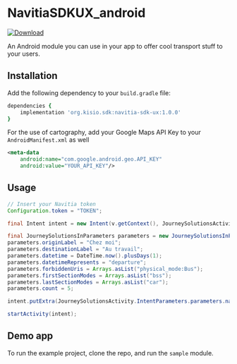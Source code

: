 # NavitiaSDKUX_android
[ ![Download](https://api.bintray.com/packages/navitiasdkteam/NavitiaSDK/navitia-sdk-ux/images/download.svg?version=1.0.0) ](https://bintray.com/navitiasdkteam/NavitiaSDK/navitia-sdk-ux/1.0.0/link)

An Android module you can use in your app to offer cool transport stuff to your users.

## Installation
Add the following dependency to your `build.gradle` file:
```ruby
dependencies {
    implementation 'org.kisio.sdk:navitia-sdk-ux:1.0.0'
}
```

For the use of cartography, add your Google Maps API Key to your `AndroidManifest.xml` as well
```xml
<meta-data
    android:name="com.google.android.geo.API_KEY"
    android:value="YOUR_API_KEY"/>
```

## Usage
```java
// Insert your Navitia token
Configuration.token = "TOKEN";

final Intent intent = new Intent(v.getContext(), JourneySolutionsActivity.class);

final JourneySolutionsInParameters parameters = new JourneySolutionsInParameters("2.3665844;48.8465337", "2.2979169;48.8848719");
parameters.originLabel = "Chez moi";
parameters.destinationLabel = "Au travail";
parameters.datetime = DateTime.now().plusDays(1);
parameters.datetimeRepresents = "departure";
parameters.forbiddenUris = Arrays.asList("physical_mode:Bus");
parameters.firstSectionModes = Arrays.asList("bss");
parameters.lastSectionModes = Arrays.asList("car");
parameters.count = 5;

intent.putExtra(JourneySolutionsActivity.IntentParameters.parameters.name(), parameters);

startActivity(intent);
```

## Demo app
To run the example project, clone the repo, and run the `sample` module.
